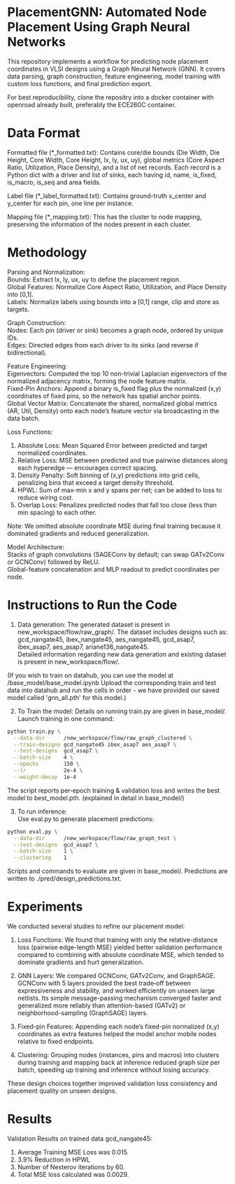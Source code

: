 # PlacementGNN: Automated Node Placement Using Graph Neural Networks

This repository implements a workflow for predicting node placement coordinates in VLSI designs using a Graph Neural Network (GNN). It covers data parsing, graph construction, feature engineering, model training with custom loss functions, and final prediction export.

For best reproducibility, clone the repositry into a docker container with openroad already built, preferably the ECE260C container.

# Data Format

Formatted file (*_formatted.txt): Contains core/die bounds (Die Width, Die Height, Core Width, Core Height, lx, ly, ux, uy), global metrics (Core Aspect Ratio, Utilization, Place Density), and a list of net records. Each record is a Python dict with a driver and list of sinks, each having id, name, is_fixed, is_macro, is_seq and area fields.

Label file (*_label_formatted.txt): Contains ground-truth x_center and y_center for each pin, one line per instance.

Mapping file (*_mapping.txt): This has the cluster to node mapping, preserving the information of the nodes present in each cluster. 

# Methodology

Parsing and Normalization: \
Bounds: Extract lx, ly, ux, uy to define the placement region. \
Global Features: Normalize Core Aspect Ratio, Utilization, and Place Density into [0,1]. \
Labels: Normalize labels using bounds into a [0,1] range, clip and store as targets.

Graph Construction: \
Nodes: Each pin (driver or sink) becomes a graph node, ordered by unique IDs. \
Edges: Directed edges from each driver to its sinks (and reverse if bidirectional). 

Feature Engineering: \
Eigenvectors: Computed the top 10 non-trivial Laplacian eigenvectors of the normalized adjacency matrix, forming the node feature matrix. \
Fixed-Pin Anchors: Append a binary is_fixed flag plus the normalized (x,y) coordinates of fixed pins, so the network has spatial anchor points. \
Global Vector Matrix: Concatenate the shared, normalized global metrics (AR, Util, Density) onto each node’s feature vector via broadcasting in the data batch.

Loss Functions: 
1. Absolute Loss: Mean Squared Error between predicted and target normalized coordinates. 
2. Relative Loss: MSE between predicted and true pairwise distances along each hyperedge — encourages correct spacing.  
3. Density Penalty: Soft binning of (x,y) predictions into grid cells, penalizing bins that exceed a target density threshold. 
4. HPWL: Sum of max-min x and y spans per net; can be added to loss to reduce wiring cost. 
5. Overlap Loss: Penalizes predicted nodes that fall too close (less than min spacing) to each other.

Note: We omitted absolute coordinate MSE during final training because it dominated gradients and reduced generalization.

Model Architecture: \
Stacks of graph convolutions (SAGEConv by default; can swap GATv2Conv or GCNConv) followed by ReLU. \
Global-feature concatenation and MLP readout to predict coordinates per node.


# Instructions to Run the Code
1. Data generation: 
The generated dataset is present in new_workspace/flow/raw_graph/.  The dataset includes designs such as: gcd_nangate45, ibex_nangate45, aes_nangate45, gcd_asap7, ibex_asap7, aes_asap7, ariane136_nangate45.\
Detailed information regarding new data generation and existing dataset is present in new_workspace/flow/.

(If you wish to train on datahub, you can use the model at /base_model/base_model.ipynb
Upload the corresponding train and test data into datahub and run the cells in order - we have provided our saved model called 'gnn_all.pth' for this model.)

2. To Train the model:
Details on running train.py are given in base_model/.
Launch training in one command:
```bash
python train.py \
  --data-dir      /new_workspace/flow/raw_graph_clustered \
  --train-designs gcd_nangate45 ibex_asap7 aes_asap7 \
  --test-designs  gcd_asap7 \
  --batch-size    4 \
  --epochs        150 \
  --lr            2e-4 \
  --weight-decay  1e-4
``` 
The script reports per‑epoch training & validation loss and writes the best model to best_model.pth. (explained in detail in base_model/)

3. To run inference: \
Use eval.py to generate placement predictions:
```bash
python eval.py \
  --data-dir      /new_workspace/flow/raw_graph_test \
  --test-designs  gcd_asap7 \
  --batch-size    1 \
  --clustering    1
```
Scripts and commands to evaluate are given in base_model/. Predictions are written to ./pred/<lt>design<gt>_predictions.txt.

# Experiments
We conducted several studies to refine our placement model:

1. Loss Functions: We found that training with only the relative-distance loss (pairwise edge-length MSE) yielded better validation performance compared to combining with absolute coordinate MSE, which tended to dominate gradients and hurt generalization.

2. GNN Layers: We compared GCNConv, GATv2Conv, and GraphSAGE. GCNConv with 5 layers provided the best trade‑off between expressiveness and stability, and worked efficiently on unseen large netlists. Its simple message-passing mechanism converged faster and generalized more reliably than attention-based (GATv2) or neighborhood-sampling (GraphSAGE) layers.

3. Fixed-pin Features: Appending each node’s fixed-pin normalized (x,y) coordinates as extra features helped the model anchor mobile nodes relative to fixed endpoints.

4. Clustering: Grouping nodes (instances, pins and macros) into clusters during training and mapping back at inference reduced graph size per batch, speeding up training and inference without losing accuracy.

These design choices together improved validation loss consistency and placement quality on unseen designs.

# Results 

Validation Results on trained data gcd_nangate45:
1. Average Training MSE Loss was 0.015. 
2. 3.9% Reduction in HPWL
3. Number of Nesterov iterations by 60.
4. Total MSE loss calculated was 0.0029.

